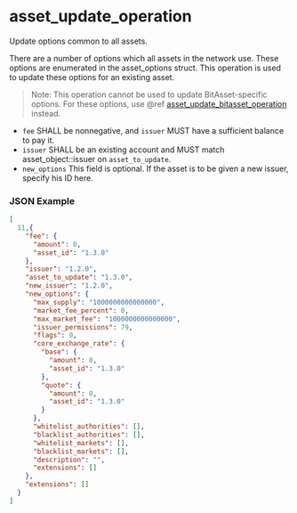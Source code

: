 # asset_update_operation

Update options common to all assets.

There are a number of options which all assets in the network use. These options are enumerated in the asset_options struct. This operation is used to update these options for an existing asset.

> Note: This operation cannot be used to update BitAsset-specific options. For these options, use @ref [asset_update_bitasset_operation](_asset_update_bitasset_operation.md) instead.

- `fee` SHALL be nonnegative, and `issuer` MUST have a sufficient balance to pay it.
- `issuer` SHALL be an existing account and MUST match asset_object::issuer on `asset_to_update`.
- `new_options` This field is optional. If the asset is to be given a new issuer, specify his ID here.

### JSON Example

```json
[
  11,{
    "fee": {
      "amount": 0,
      "asset_id": "1.3.0"
    },
    "issuer": "1.2.0",
    "asset_to_update": "1.3.0",
    "new_issuer": "1.2.0",
    "new_options": {
      "max_supply": "1000000000000000",
      "market_fee_percent": 0,
      "max_market_fee": "1000000000000000",
      "issuer_permissions": 79,
      "flags": 0,
      "core_exchange_rate": {
        "base": {
          "amount": 0,
          "asset_id": "1.3.0"
        },
        "quote": {
          "amount": 0,
          "asset_id": "1.3.0"
        }
      },
      "whitelist_authorities": [],
      "blacklist_authorities": [],
      "whitelist_markets": [],
      "blacklist_markets": [],
      "description": "",
      "extensions": []
    },
    "extensions": []
  }
]
```